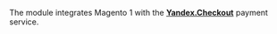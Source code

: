 The module integrates Magento 1 with the **[Yandex.Checkout](https://checkout.yandex.com)** payment service.